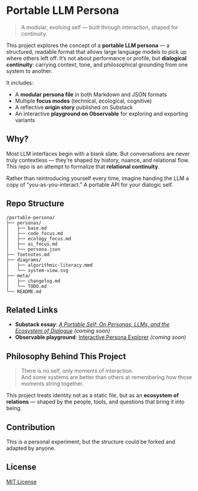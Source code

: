 # Portable LLM Persona

> A modular, evolving self — built through interaction, shaped for continuity.

This project explores the concept of a **portable LLM persona** — a structured, readable format that allows large language models to pick up where others left off. It’s not about performance or profile, but **dialogical continuity**: carrying context, tone, and philosophical grounding from one system to another.

It includes:
- A **modular persona file** in both Markdown and JSON formats
- Multiple **focus modes** (technical, ecological, cognitive)
- A reflective **origin story** published on Substack
- An interactive **playground on Observable** for exploring and exporting variants

## Why?

Most LLM interfaces begin with a blank slate. But conversations are never truly contextless — they’re shaped by history, nuance, and relational flow. This repo is an attempt to formalize that **relational continuity**.

Rather than reintroducing yourself every time, imagine handing the LLM a copy of “you-as-you-interact.” A portable API for your dialogic self.

## Repo Structure

```
/portable-persona/
├── personas/
│   ├── base.md
│   ├── code_focus.md
│   ├── ecology_focus.md
│   ├── ai_focus.md
│   └── persona.json
├── footnotes.md
├── diagrams/
│   ├── algorithmic-literacy.mmd
│   └── system-view.svg
├── meta/
│   ├── changelog.md
│   └── TODO.md
└── README.md
```

## Related Links

- **Substack essay**: [_A Portable Self: On Personas, LLMs, and the Ecosystem of Dialogue_](#) *(coming soon)*
- **Observable playground**: [Interactive Persona Explorer](#) *(coming soon)*

## Philosophy Behind This Project

> There is no self, only moments of interaction.  
> And some systems are better than others at remembering how those moments string together.

This project treats identity not as a static file, but as an **ecosystem of relations** — shaped by the people, tools, and questions that bring it into being.

## Contribution

This is a personal experiment, but the structure could be forked and adapted by anyone.

## License

[MIT License](LICENSE)
